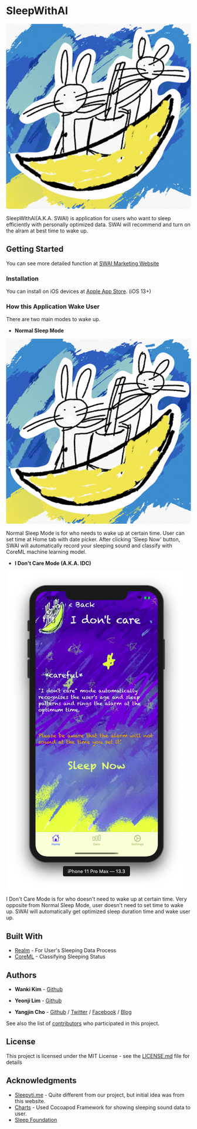 # SleepWithAI
![Icon-1024](./AppStore_res/AppIcon/Icon-1024.png)  

SleepWIthAI(A.K.A. SWAI) is application for users who want to sleep efficiently with personally optimized data. SWAI will recommend and turn on the alram at best time to wake up.

## Getting Started

You can see more detailed function at [SWAI Marketing Website](https://projectintheclass.github.io/SleepWithAI/)

### Installation

You can install on iOS devices at [Apple App Store](https://apps.apple.com/app/id1498395373). (iOS 13+)

### How this Application Wake User

There are two main modes to wake up.

* **Normal Sleep Mode**

![NormalMode](./AppStore_res/AppIcon/appIconSet/Icon-512.png)  

Normal Sleep Mode is for who needs to wake up at certain time. User can set time at Home tab with date picker. After clicking 'Sleep Now' button, SWAI will automatically record your sleeping sound and classify with CoreML machine learning model.

* **I Don't Care Mode (A.K.A. IDC)**

![IDCMode](./AppStore_res/readme/IDC.png)  

I Don't Care Mode is for who doesn't need to wake up at certain time. Very opposite from Normal Sleep Mode, user doesn't need to set time to wake up. SWAI will automatically get optimized sleep duration time and wake user up.

## Built With

* [Realm](http://www.realm.io/) - For User's Sleeping Data Process
* [CoreML](https://developer.apple.com/documentation/coreml) - Classifying Sleeping Status

## Authors

* **Wanki Kim** - [Github](https://github.com/KimWanki)

* **Yeonji Lim** - [Github](https://github.com/Ymin-dgnn)

* **Yangjin Cho** - [Github](https://github.com/sheepjin99) / [Twitter](https://twitter.com/RieL_Dev) / [Facebook](https://www.facebook.com/profile.php?id=100014648160911) / [Blog](https://sheepjin99.tistory.com)



See also the list of [contributors](https://github.com/ProjectInTheClass/SleepWithAI/pulse) who participated in this project.

## License

This project is licensed under the MIT License - see the [LICENSE.md](LICENSE.md) file for details

## Acknowledgments

* [Sleepyti.me](https://www.sleepyti.me/) - Quite different from our project, but initial idea was from this website.
* [Charts](https://github.com/danielgindi/Charts) - Used Cocoapod Framework for showing sleeping sound data to user.
* [Sleep Foundation](https://www.sleepfoundation.org/press-release/national-sleep-foundation-recommends-new-sleep-times)
